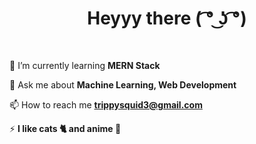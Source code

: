 <h1 align="center">Heyyy there ( ͡° ͜ʖ ͡°) </h1>

<br>


  🌱 I’m currently learning **MERN Stack**

  💬 Ask me about **Machine Learning, Web Development**

  📫 How to reach me **trippysquid3@gmail.com**

 ⚡ **I like cats 🐈 and anime 👾**

<p align="left">
</p>
